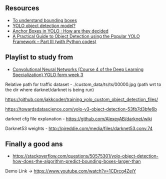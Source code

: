 ## Resources

- <a href="https://towardsdatascience.com/yolo-you-only-look-once-3dbdbb608ec4">To understand bounding boxes</a>
- <a href="https://stackoverflow.com/questions/43087832/yolo-object-detection-model">YOLO object detection model?</a>
- <a href="https://stackoverflow.com/questions/52710248/anchor-boxes-in-yolo-how-are-they-decided">Anchor Boxes in YOLO : How are they decided</a>
- <a href="https://www.analyticsvidhya.com/blog/2018/12/practical-guide-object-detection-yolo-framewor-python/">A Practical Guide to Object Detection using the Popular YOLO Framework – Part III (with Python codes)</a>


## Playlist to study from
- <a href="https://www.youtube.com/playlist?list=PLkDaE6sCZn6Gl29AoE31iwdVwSG-KnDzF">Convolutional Neural Networks (Course 4 of the Deep Learning Specialization) YOLO form week 3</a>

Relative path for traffic dataset - ./custom_data/ts/ts/00000.jpg (path wrt to the dir where darknet/darknet is being run)

https://github.com/jakkcoder/training_yolo_custom_object_detection_files/

https://towardsdatascience.com/yolo-v3-object-detection-53fb7d3bfe6b

darknet cfg file explanation - https://github.com/AlexeyAB/darknet/wiki

Darknet53 weights - http://pjreddie.com/media/files/darknet53.conv.74

## Finally a good ans
- https://stackoverflow.com/questions/50575301/yolo-object-detection-how-does-the-algorithm-predict-bounding-boxes-larger-than


Demo Link -> https://www.youtube.com/watch?v=1CDrcg4ZeiY